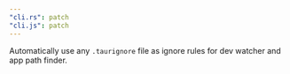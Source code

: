 ```yaml
---
"cli.rs": patch
"cli.js": patch
---
```


Automatically use any `.taurignore` file as ignore rules for dev watcher and app path finder.

